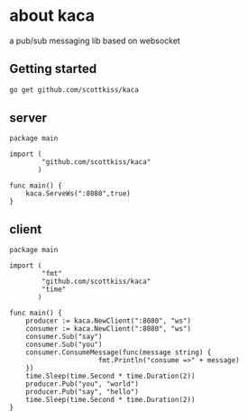# about kaca 
a pub/sub messaging lib based on websocket  

## Getting started
```bash
go get github.com/scottkiss/kaca
```

## server

```golang
package main

import (
        "github.com/scottkiss/kaca"
       )

func main() {
    kaca.ServeWs(":8080",true)
}
```

## client

```golang
package main

import (
        "fmt"
        "github.com/scottkiss/kaca"
        "time"
       )

func main() {
    producer := kaca.NewClient(":8080", "ws")
    consumer := kaca.NewClient(":8080", "ws")
    consumer.Sub("say")
    consumer.Sub("you")
    consumer.ConsumeMessage(func(message string) {
                      fmt.Println("consume =>" + message)
    })
    time.Sleep(time.Second * time.Duration(2))
    producer.Pub("you", "world")
    producer.Pub("say", "hello")
    time.Sleep(time.Second * time.Duration(2))
}


```


